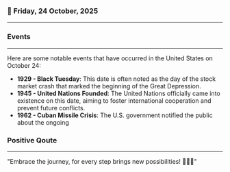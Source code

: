 ### 📅 Friday, 24 October, 2025
------
### Events
------
Here are some notable events that have occurred in the United States on October 24:

- **1929 - Black Tuesday**: This date is often noted as the day of the stock market crash that marked the beginning of the Great Depression.
- **1945 - United Nations Founded**: The United Nations officially came into existence on this date, aiming to foster international cooperation and prevent future conflicts.
- **1962 - Cuban Missile Crisis**: The U.S. government notified the public about the ongoing
### Positive Qoute
------
"Embrace the journey, for every step brings new possibilities! 🌟✨🚀"
